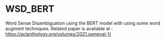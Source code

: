 # WSD_BERT
Word Sense Disambiguation using the BERT model with using some word augment techniques.
Related paper is avaliable at : https://aclanthology.org/volumes/2021.semeval-1/
